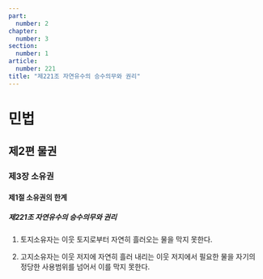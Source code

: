 ```yaml
---
part:
  number: 2
chapter:
  number: 3
section:
  number: 1
article:
  number: 221
title: "제221조 자연유수의 승수의무와 권리"
---
```

# 민법

## 제2편 물권

### 제3장 소유권

#### 제1절 소유권의 한계

##### 제221조 자연유수의 승수의무와 권리

1. 토지소유자는 이웃 토지로부터 자연히 흘러오는 물을 막지 못한다.

2. 고지소유자는 이웃 저지에 자연히 흘러 내리는 이웃 저지에서 필요한 물을 자기의 정당한 사용범위를 넘어서 이를 막지 못한다.

